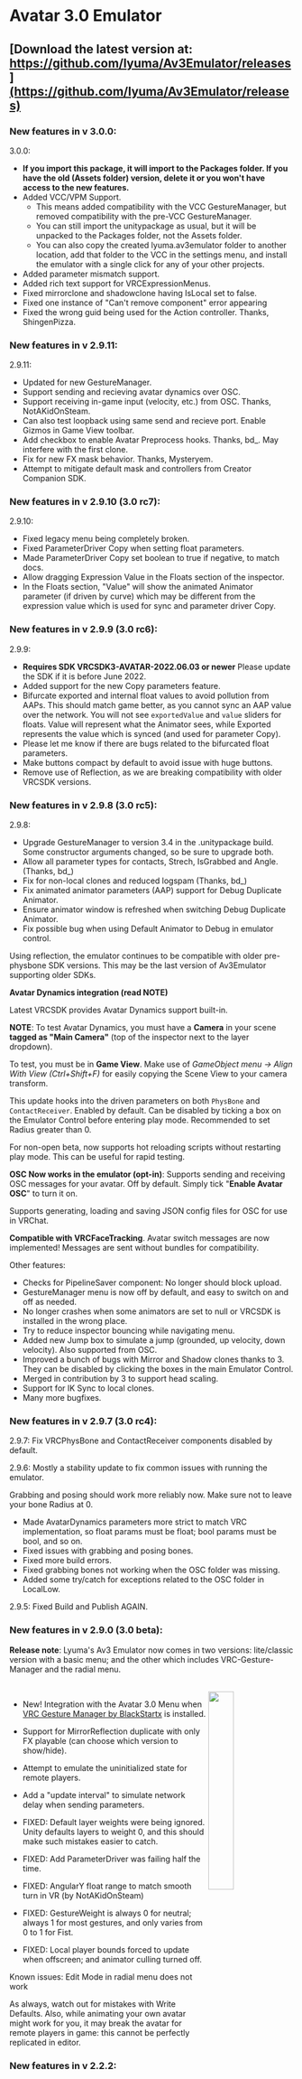 # Avatar 3.0 Emulator

## **[Download the latest version at: https://github.com/lyuma/Av3Emulator/releases](https://github.com/lyuma/Av3Emulator/releases)**

### New features in v 3.0.0:

3.0.0:

* **If you import this package, it will import to the Packages folder. If you have the old (Assets folder) version, delete it or you won't have access to the new features.**
* Added VCC/VPM Support.
  * This means added compatibility with the VCC GestureManager, but removed compatibility with the pre-VCC GestureManager.
  * You can still import the unitypackage as usual, but it will be unpacked to the Packages folder, not the Assets folder.
  * You can also copy the created lyuma.av3emulator folder to another location, add that folder to the VCC in the settings menu, and install the emulator with a single click for any of your other projects.
* Added parameter mismatch support.
* Added rich text support for VRCExpressionMenus.
* Fixed mirrorclone and shadowclone having IsLocal set to false.
* Fixed one instance of "Can't remove component" error appearing
* Fixed the wrong guid being used for the Action controller. Thanks, ShingenPizza.


### **New features in v 2.9.11:**

2.9.11:

* Updated for new GestureManager.
* Support sending and recieving avatar dynamics over OSC.
* Support receiving in-game input (velocity, etc.) from OSC. Thanks, NotAKidOnSteam.
* Can also test loopback using same send and recieve port. Enable Gizmos in Game View toolbar.
* Add checkbox to enable Avatar Preprocess hooks. Thanks, bd_. May interfere with the first clone.
* Fix for new FX mask behavior. Thanks, Mysteryem.
* Attempt to mitigate default mask and controllers from Creator Companion SDK.

### **New features in v 2.9.10 (3.0 rc7):**

2.9.10:

* Fixed legacy menu being completely broken.
* Fixed ParameterDriver Copy when setting float parameters.
* Made ParameterDriver Copy set boolean to true if negative, to match docs.
* Allow dragging Expression Value in the Floats section of the inspector.
* In the Floats section, "Value" will show the animated Animator parameter (if driven by curve) which may be different from the expression value which is used for sync and parameter driver Copy.

### **New features in v 2.9.9 (3.0 rc6):**

2.9.9:

* **Requires SDK VRCSDK3-AVATAR-2022.06.03 or newer** Please update the SDK if it is before June 2022.
* Added support for the new Copy parameters feature.
* Bifurcate exported and internal float values to avoid pollution from AAPs. This should match game better, as you cannot sync an AAP value over the network.
You will not see `exportedValue` and `value` sliders for floats. Value will represent what the Animator sees, while Exported represents the value which is synced (and used for parameter Copy).
* Please let me know if there are bugs related to the bifurcated float parameters.
* Make buttons compact by default to avoid issue with huge buttons.
* Remove use of Reflection, as we are breaking compatibility with older VRCSDK versions.

### **New features in v 2.9.8 (3.0 rc5):**

2.9.8:

* Upgrade GestureManager to version 3.4 in the .unitypackage build. Some constructor arguments changed, so be sure to upgrade both.
* Allow all parameter types for contacts, Strech, IsGrabbed and Angle. (Thanks, bd_)
* Fix for non-local clones and reduced logspam (Thanks, bd_)
* Fix animated animator parameters (AAP) support for Debug Duplicate Animator.
* Ensure animator window is refreshed when switching Debug Duplicate Animator.
* Fix possible bug when using Default Animator to Debug in emulator control.

Using reflection, the emulator continues to be compatible with older pre-physbone SDK versions. This may be the last version of Av3Emulator supporting older SDKs.

**Avatar Dynamics integration (read NOTE)**

Latest VRCSDK provides Avatar Dynamics support built-in.

**NOTE**: To test Avatar Dynamics, you must have a **Camera** in your scene **tagged as "Main Camera"** (top of the inspector next to the layer dropdown).

To test, you must be in **Game View**. Make use of _GameObject menu -> Align With View (Ctrl+Shift+F)_ for easily copying the Scene View to your camera transform.

This update hooks into the driven parameters on both `PhysBone` and `ContactReceiver`. Enabled by default. Can be disabled by ticking a box on the Emulator Control before entering play mode. Recommended to set Radius greater than 0.

For non-open beta, now supports hot reloading scripts without restarting play mode. This can be useful for rapid testing.

**OSC Now works in the emulator (opt-in)**: Supports sending and receiving OSC messages for your avatar. Off by default. Simply tick "**Enable Avatar OSC**" to turn it on.

Supports generating, loading and saving JSON config files for OSC for use in VRChat.

**Compatible with VRCFaceTracking**. Avatar switch messages are now implemented! Messages are sent without bundles for compatibility.

Other features:

* Checks for PipelineSaver component: No longer should block upload.
* GestureManager menu is now off by default, and easy to switch on and off as needed.
* No longer crashes when some animators are set to null or VRCSDK is installed in the wrong place.
* Try to reduce inspector bouncing while navigating menu.
* Added new Jump box to simulate a jump (grounded, up velocity, down velocity). Also supported from OSC.
* Improved a bunch of bugs with Mirror and Shadow clones thanks to 3. They can be disabled by clicking the boxes in the main Emulator Control.
* Merged in contribution by 3 to support head scaling.
* Support for IK Sync to local clones.
* Many more bugfixes.

### **New features in v 2.9.7 (3.0 rc4):**

2.9.7: Fix VRCPhysBone and ContactReceiver components disabled by default.

2.9.6: Mostly a stability update to fix common issues with running the emulator.

Grabbing and posing should work more reliably now. Make sure not to leave your bone Radius at 0.

* Made AvatarDynamics parameters more strict to match VRC implementation, so float params must be float; bool params must be bool, and so on.
* Fixed issues with grabbing and posing bones.
* Fixed more build errors.
* Fixed grabbing bones not working when the OSC folder was missing.
* Added some try/catch for exceptions related to the OSC folder in LocalLow.

2.9.5: Fixed Build and Publish AGAIN.

### **New features in v 2.9.0 (3.0 beta):**

**Release note**: Lyuma's Av3 Emulator now comes in two versions: lite/classic version with a basic menu; and the other which includes VRC-Gesture-Manager and the radial menu.

<br clear="all"><img align="right" src="Screenshots/av3_radial_menu.png" width="30%">

* New! Integration with the Avatar 3.0 Menu when [VRC Gesture Manager by BlackStartx](https://github.com/BlackStartx/VRC-Gesture-Manager) is installed.
* Support for MirrorReflection duplicate with only FX playable (can choose which version to show/hide).
* Attempt to emulate the uninitialized state for remote players.
* Add a "update interval" to simulate network delay when sending parameters.

* FIXED: Default layer weights were being ignored. Unity defaults layers to weight 0, and this should make such mistakes easier to catch.
* FIXED: Add ParameterDriver was failing half the time.
* FIXED: AngularY float range to match smooth turn in VR (by NotAKidOnSteam)
* FIXED: GestureWeight is always 0 for neutral; always 1 for most gestures, and only varies from 0 to 1 for Fist.
* FIXED: Local player bounds forced to update when offscreen; and animator culling turned off.

Known issues: Edit Mode in radial menu does not work

As always, watch out for mistakes with Write Defaults. Also, while animating your own avatar might work for you, it may break the avatar for remote players in game: this cannot be perfectly replicated in editor.

### **New features in v 2.2.2:** <br clear="all">
* Fix max value for random int, for example used in ragdoll system (Thanks, ksivl)
* Fix crash when emulator is enabled and exiting play mode (Thanks, ksivl)
* Made a further attempt to mitigate interfering with the upload process if a PipelineSaver component is present.

### **New features in v 2.2.1:**
* Fix off-by-one errors with layer and playable weight changes
* Fix bugs with layer control behaviours
* Fixed saved parameters. They were broken in the last update.
* Added AvatarVersion variable, set to 3 in debug inspector.
* Allow testing IKPose and TPose calibration.
* Force exact path for default controllers from VRCSDK to avoid finding edited duplicates.
* Reduce logspam from parameter drivers.

### **New features in v 2.1.1:**
* Supports new features in VRChat 2021.1.1
* Expression menu support for Bool and Float toggles and submenus, in addition to existing support for Int.
* Removed support for Parameter Drivers from sub-animators, to match ingame. Use a checkbox on the "Avatar 3.0 Emulator" control object to re-enable the legacy behavior for nostalgia sake, I dunno.
* To test saving, there is a checkbox (on by default) which keeps saved parameters when the avatar is reset.
* Supports synced bools and triggers same as ingame. The rules for "Add" and "Set" operations are different for bools and triggers in expression parameters and those not. See below for the rules.
* Fixed issues with 8-bit float quantization. Should now match serialization in-game. Quantization of floats is now off by default except if you check the "Locally 8-bit quantized floats" box or make a non-local clone.
* *What is quantization?* Basically, 0.5 locally is not 0.5 for other users. You should not assume floats are sent precisely over the network. A float is serialized into a value between -127 and 127, and deserialized back to -1.0 to 1.0 range. Only -1.0, 0.0 and 1.0 are sent precisely over the network.

Not implemented: saving and loading saved expression parameters. Parameters are lost every time you enter play mode.

### **New features in v 2.0.0:**
* **Animator To Debug** dropdown has been fixed. View your animator in action in the Unity Animator window, and update parameters in real time.
* The **Lyuma Av3 Menu** component allows using your avatar's expression menu actions directly from the editor. Click + to open two radial menus at once to test combining puppets. (Thanks to @hai-vr for the contribution!)
* Support for testing Visemes.
* Support for the Is VR checkbox, tracking type and more. (Thanks to @hai-vr for the contribution!)
* Basic support for Generic avatars.
* After using **Tools** -> **Enable Avatars 3.0 Emulator**, set default VR tracking type and other settings by selecting the **Avatars 3.0 Emulator Control** object before entering Play Mode.

### **About the Avatar 3.0 Emulator:**

What is Avatars 3.0? Read the VRChat documentation here: https://docs.vrchat.com/v2020.3.2/docs/what-is-avatars-30

This is an emulator for Avatars 3.0 reimplemented in the unity editor on top the the unity [PlayableGraph](https://docs.unity3d.com/Manual/Playables-Graph.html) API, using the [AnimationControllerPlayable](https://docs.unity3d.com/2018.4/Documentation/ScriptReference/Animations.AnimatorControllerPlayable.html) and [AnimationLayerMixerPlayable](https://docs.unity3d.com/2018.4/Documentation/ScriptReference/Animations.AnimationLayerMixerPlayable.html) APIs.

## Av3 Emulator Overview:
![Avatar 3.0 overview](Screenshots/a3_example.png)
![Avatar 3.0 explanation](Screenshots/avatar3emu_tutorial.png)
[(Open the above full explanation image)](Screenshots/avatar3emu_tutorial.png)

## Features:
* Should emulate most features of Avatar3.
* Test non-local syncing by duplicating or clicking the "Create Non Local Clone" checkbox.
* Supports live viewing and editing within unity's Animator window! Use the "Animator To Debug" dropdown to select which layer is visualized in the Animator window.
* Shows Tracking/Animation in the inspector.
* Gesture left/right weight to test analog Fist gesture strength.
* Custom Expression Menus
* Supports viewing and editing float and int paramters, view the Expression Menu, via Parameters tab of the Animator window, via the blend tree input, via Parameter Driver, or manually, by alt-clicking the ▶Floats and ▶Ints headers at the bottom of the Lyuma Av3 Runtime script.
* Visemes for both parameters and testing builtin blend shapes (note: visemes always set to 0% or 100%, not in between.)

## Not implemented/todo:
* Custom inspector
* visualization of IK Tracking state when a limb is not in Animation mode.
* Eye Tracking / Blinking support is not implemented.
* Set View position not fully implemented.

## How to use the Av3 Emulator:

Go to the **Tools** menu, and select **Avatar 3.0 Emulator**.
This will add an object to your scene: you can always remove it if you don't want it to run. Use this object to set default VR mode, tracking type or Animator to Debug settings. Let me know if other settings would be useful here.

To emulate walking and movement, click the avatar and scroll down the inspector to the bottom section with Lyuma Av3 Runtime component. Here you can change stuff.

It also supports live interacting with the animator controller. To use this, first click your avatar (even if it was already selected), and then open up **Windows** -> **Animation** -> **Animator** ; and pick the controller using "**Animator To Debug**" dropdown. You can also change parameters from inside the controller, for example moving the red dot in the 2D Blend Tree for Standing. Crouch/Prone by changing the Upright slider; or test Sitting or AFK.

If you wish to emulate walking, you can also do this by selecting Base layer, opening up the Locmotion controller with your avatar selected, and going to the Standing blendtree and dragging around the red dot.

## NOTE: about viewing animator state from layers other than Base/locomotion:
The avatar should behave correctly when "Animator to Debug" is set to Base. When you pick another layer, for example FX, the *output* of the animator may differ slightly. For example, Direct BlendTrees with non-zero initial outputs may produce different results. Also, the whole playable weight may be forced to 1 on the debugged animator.

Another useful tool is the "PlayableGraph Visualizer" which can be found in the unity Package Manager (Advanced -> Show preview packages). It is hard to use, but does a good job of visualizing clip, layer, and playable weights.

## Inputing custom stage params:

Use the expression menu under the **Lyuma Av3 Menu** header, or the Parameters tab of the Animator window, after selecting your layer as **Animator To Debug** in the inspector.

For manual control, you can also alt-click the Floats and Ints sections at the bottom of the Lyuma Av3 Runtime script to expand them all, and change the values from there.

## Notes about Set, Add ( blank ) and Random operations for boolean and trigger parameters.

For **Bool and Trigger values not set in expression parameters**, the rules are straightforward:

* Unsynced Bool Set: sets to true if Value is checked
* Unsynced Bool Random: sets to true if RAND() < Chance, false otherwise
* Unsynced Bool Add: sets to true if Value != 0.0 in debug inspector
* Unsynced trigger Set: sets unconditionally
* Unsynced trigger Random: sets if RAND() < Chance
* Unsynced trigger Add: sets unconditionally

(Note that "Add" shows up as a blank dropdown. Unlike the inspector, Add uses the Value instead of the Chance field. You need to check the debug inspector. Also, there is no point in using "Add" in this case, so just fix it if you see a blank dropdown.)

*HOWEVER*, For **Bool values set in expression paramters**, there is a notable difference in the case of the "Add" (blank) operation:

* Synced Bool Set: sets to true if Value is checked
* Synced Bool Random: sets to true if RAND() < Chance, false otherwise
* Synced Bool Add: sets to true if (Value + (currentValue?1.0:0.0)) != 0.0; sets to false otherwise

Using Add (blank dropdown) with a Value of -1.0 (in the debug inspector or using "Set" first), it is possible to make a toggle operation, but only for Bool values in your expression parameters.

Finally, Triggers set in expression parameters act completely unintuitively. **AVOID USING PARAMETER DRIVERS ON TRIGGER PARAMETERS SET IN EXPRESSION PARAMETERS!!!** Still, if you are interested, here are the rules for synced Trigger parameters:

* Synced trigger Set: Uses the Value in the Debug inspector. sets to true if Value != 0.0; sets to false if Value == 0.0; does not set trigger if set to 0.0 by next frame.
* Synced trigger Random: sets if RAND() < Chance, false otherwise
* Synced trigger Add: sets to true if (Value + (currentValue?1.0:0.0)) != 0.0; sets to false otherwise; does not set trigger if set to 0.0 by next frame.

Synced Trigger parameters remember if they were set to true, and will only set again if explicitly set to false and then true again.

## Other known issues:

The `proxy_` animations included in the SDK are incomplete. Unless you override them, do not expect your avatar to have a full walking cycle, and it is normal for backflip (VRCEmote=6) to stop halfway.

If you're having unexplained issues, they might happen in game too. The most common cause is due to Write Defaults being turned on in one or more states, in any layer, in any controller. You must have Write Defaults OFF **everywhere** to ensure proper operation 100% of the time. Please see the guide below.

## Helpful guides

![Lock your inspector to allow investigating other objects](Screenshots/lock_inspector_tutorial.png)![Checklist for turning off Write Defaults.](Screenshots/write_defaults_off.png)
[(View full lock inspector explanation)](Screenshots/lock_inspector_tutorial.png) [(View full write defaults off checklist)](Screenshots/write_defaults_off.png)

